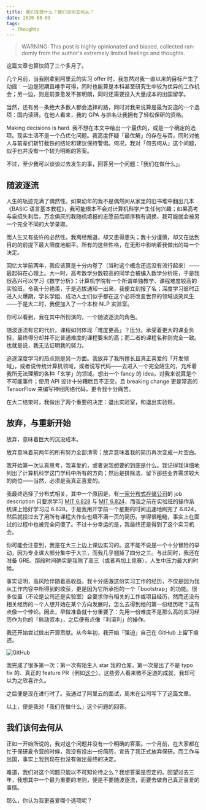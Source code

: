 ```yaml
---
title: 我们在做什么？我们该何去何从？
date: 2020-08-09
tags:
  - Thoughts
---
```


<div lang="en">

> WARNING: This post is highly opinionated and biased, collected randomly from the author's extremely limited feelings and thoughts.

</div>

这篇文章也算快鸽了三个多月了。

几个月前，当我刚拿到阿里云的实习 offer 时，我忽然对我一直以来的目标产生了动摇：一边是短期且唾手可得，同时也能算是本科甚至研究生中较为优异的工作机会；另一边，则是前景愈发不甚明朗，同时还需要投入大量成本的出国留学。

当然，还有另一条绝大多数人都会选择的路，同时对我来说算是最为安逸的一个选项：国内读研。在他人看来，我的 GPA 与排名让我拥有了轻松保研的资格。

Making decisions is hard. 我不想在本文中给出一个最优的，或是一个确定的选项。现实生活不是一个凸优化问题。我高度怀疑「最优解」的存在与否，同时对他人与前辈们斩钉截铁的结论和建议保持警惕。何况，我对「何去何从」这个问题，似乎也并没有一个较为明晰的答案。

不过，至少我可以谈谈过去发生的事，回答另一个问题：<Underline>「我们在做什么」</Underline>。

## 随波逐流

人生的轨迹充满了偶然性。如果幼年的我不是偶然间从家里的旧书堆中翻出几本《BASIC 语言基本教程》，我可能根本不会对计算机科学产生任何兴趣；如果高考与自招失利后，万念俱灰的我随机填报的志愿前后顺序稍有调换，我可能就会被另一个完全不同的大学录取。

而人生又有些许的必然性。我离经叛道，却又患得患失；我十分谨慎，却又在达到目的的前提下最大限度地躺平。所有的这些性格，在无形中影响着我做出的每一个决定。

回忆大学前两年，我应该算是十分内卷了（当时这个概念还远没有流行起来）——最起码在心理上。大一时，高考数学分数较高的同学会被编入数学分析班，于是我很高兴可以学习《数学分析》；计算机学院有一个所谓单独教学、课程难度较高的实验班，令我十分艳羡，于是选拔通知一出来，我便立刻报了名；深度学习彼时正进入火爆期，学长学姐、成功人士们似乎都在这个必将改变世界的领域谈笑风生——于是大二时，我便加入了一个本校 NLP 实验室。

你可以看到，我在其中所扮演的，一个<Underline>随波逐流</Underline>的角色。

随波逐流有它的代价。课程如何体现「难度更高」？压分。承受着更大的课业负担，最终得分却并不比普通难度的课程要来的高；而二者的课程名称则完全一致。也就是说，我无法证明我的努力。

追逐深度学习的热点则是另一方面。我放弃了我所擅长且真正喜爱的「开发领域」，或者说传统计算机领域，或者说写代码——去进入一个完全陌生的，充斥着我所无法理解的各种「玄学」的领域。想出一个 fancy 的 idea，对我来说算是个不可能事件；使用 API 设计十分糟糕且不正交，且 breaking change 更是常态的 TensorFlow 来编写神经网络代码，更令我十分痛苦。

在大二结束时，我做出了两个重要的决定：<Underline>退出实验室，和退出实验班</Underline>。

## 放弃，与重新开始

放弃，意味着巨大的沉没成本。

放弃意味着前两年的所有努力全部清零；放弃意味着我的简历再次变成一片空白。

我开始第一次认真思考，我喜爱的，或者说我想要的到底是什么。我记得我详细地列出了计算机科学这门学科中所有的方向；然后是排除法，留下那些业界需求较大的岗位——当然，必须是我真正喜爱的。

我最终选择了分布式相关，其中一个原因是，有[一家分布式存储公司](https://www.smartx.com/)的 job description 只要求学习 [MIT 6.828](https://pdos.csail.mit.edu/6.828/2020/) 与 [MIT 6.824](https://pdos.csail.mit.edu/6.824/)，而我之前在实验班的操作系统课上恰好学习过 6.828。于是我用开学前一个星期的时间迅速地刷完了 6.824，然后就投过去了用所有课程大作业也填不满一页的简历。学得很粗糙，事实上在面试的过程中也被完全问傻了。不过十分幸运的是，我最终还是得到了这个实习机会。

你可能会注意到，我是在大三上边上课边实习的。这不能不说是一个十分冒险的举动，因为专业课大部分集中于大三，而我几乎翘掉了四分之三。与此同时，我还在准备 GRE。那段时间确实是我除了高三（或者再加上竞赛），人生中压力最大的时候。

事实证明，高风险伴随着高收益。我十分感激这份实习工作的经历，不仅是因为我从工作内容中所得到的收获，更是因为它所承担的一个「bootstrap」的功能。很多位置（不论是公司还是实验室）会要求你有相关的工作或项目经历，然而还没有相关经历的一个人想开始在某个方向发展时，怎么去得到他的第一份经历呢？这有点像一个悖论。因此，早做准备就十分重要了：先用一份难度不是那么高的实习经历作为你的「启动资本」，之后便有点像「利滚利」的操作。

我还开始尝试做出开源贡献。从今年初，我开始「强迫」自己在 GitHub 上留下痕迹。

![GitHub](/images/where-shall-we-go/github.png)

我完成了很多第一次：第一次有陌生人 star 我的仓库，第一次提出了不是 typo fix 的、真正的 feature PR（例如[这个](https://github.com/rust-analyzer/rust-analyzer/pull/2843)）。这些旁人看来微不足道的成就，我却可以为之欣喜许久。

之后便是现在进行时了。我通过了阿里云的面试，周末在公司写下了这篇文章。

以上，便是我对「我们在做什么」这个问题的回答。

## 我们该何去何从

正如一开始所说的，我对这个问题并没有一个明确的答案。一个月前，在大家都在忙于保研夏令营的时候，我没有投出一份简历，宣告了我正式放弃保研。而工作与出国，事实上我到现在也没有做出最终的决定。

难道，我们对这个问题只能以不可知论待之么？我想答案是否定的。回望过去三年，我想其中一个最为重要的准则，便是不要随波逐流，而要去做自己真正喜爱的事情。

那么，你认为我更喜爱哪个选项呢？
